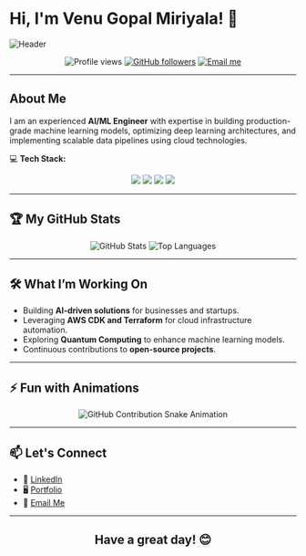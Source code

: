 # Hi, I'm Venu Gopal Miriyala! 👋

![Header](https://raw.githubusercontent.com/yourusername/yourrepository/main/header-image.png)  

<div align="center">
  <img src="https://komarev.com/ghpvc/?username=vgonearth&style=flat-square" alt="Profile views" /> 
  <a href="https://github.com/vgonearth?tab=followers"><img src="https://img.shields.io/github/followers/vgonearth?label=Followers&style=social" alt="GitHub followers" /></a>
  <a href="mailto:mrvenug6@gmail.com"><img src="https://img.shields.io/badge/Contact%20Me-Email-red?style=flat-square" alt="Email me" /></a>
</div>

---

## About Me

I am an experienced **AI/ML Engineer** with expertise in building production-grade machine learning models, optimizing deep learning architectures, and implementing scalable data pipelines using cloud technologies.

💻 **Tech Stack:**

<div align="center">
  <img src="https://img.shields.io/badge/Python-3776AB?style=for-the-badge&logo=python&logoColor=white" />
  <img src="https://img.shields.io/badge/AWS-232F3E?style=for-the-badge&logo=amazon-aws&logoColor=white" />
  <img src="https://img.shields.io/badge/TensorFlow-FF6F00?style=for-the-badge&logo=tensorflow&logoColor=white" />
  <img src="https://img.shields.io/badge/Docker-2496ED?style=for-the-badge&logo=docker&logoColor=white" />
</div>

---

## 🏆 My GitHub Stats

<div align="center">
  <img src="https://github-readme-stats.vercel.app/api?username=vgonearth&show_icons=true&theme=radical" alt="GitHub Stats" />
  <img src="https://github-readme-stats.vercel.app/api/top-langs/?username=vgonearth&layout=compact&theme=radical" alt="Top Languages" />
</div>

---

## 🛠 What I’m Working On

- Building **AI-driven solutions** for businesses and startups.
- Leveraging **AWS CDK and Terraform** for cloud infrastructure automation.
- Exploring **Quantum Computing** to enhance machine learning models.
- Continuous contributions to **open-source projects**.

---

## ⚡ Fun with Animations

<div align="center">
  <img src="https://raw.githubusercontent.com/vgonearth/vgonearth/output/github-contribution-grid-snake-dark.svg" alt="GitHub Contribution Snake Animation" />
</div>

---

## 📫 Let's Connect

- 💼 [LinkedIn](https://linkedin.com/in/venugopalmiriyala)
- 🖥️ [Portfolio](https://www.x.com)
- 📧 [Email Me](mailto:mrvenug6@gmail.com)

---

<div align="center">
  <h2> Have a great day! 😊 </h2>
</div>
